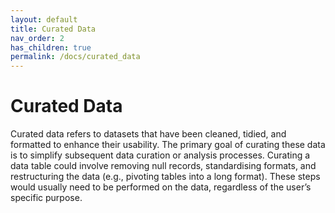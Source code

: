 ```yaml
---
layout: default
title: Curated Data
nav_order: 2
has_children: true
permalink: /docs/curated_data
---
```


# Curated Data

Curated data refers to datasets that have been cleaned, tidied, and formatted to enhance their usability. The primary goal of curating these data is to simplify subsequent data curation or analysis processes. Curating a data table could involve removing null records, standardising formats, and restructuring the data (e.g., pivoting tables into a long format). These steps would usually need to be performed on the data, regardless of the user’s specific purpose.
